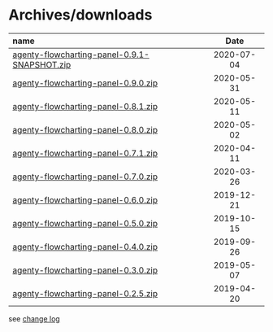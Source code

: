 # Archives/downloads

| name | Date |
|:---|:----:|
|[agenty-flowcharting-panel-0.9.1-SNAPSHOT.zip](archives/agenty-flowcharting-panel-0.9.1-SNAPSHOT.zip)|2020-07-04|
|[agenty-flowcharting-panel-0.9.0.zip](https://grafana.com/api/plugins/agenty-flowcharting-panel/versions/0.9.0/download)|2020-05-31|
|[agenty-flowcharting-panel-0.8.1.zip](https://grafana.com/api/plugins/agenty-flowcharting-panel/versions/0.8.1/download)|2020-05-11|
|[agenty-flowcharting-panel-0.8.0.zip](https://grafana.com/api/plugins/agenty-flowcharting-panel/versions/0.8.0/download)|2020-05-02|
|[agenty-flowcharting-panel-0.7.1.zip](https://grafana.com/api/plugins/agenty-flowcharting-panel/versions/0.7.1/download)|2020-04-11|
|[agenty-flowcharting-panel-0.7.0.zip](https://grafana.com/api/plugins/agenty-flowcharting-panel/versions/0.7.0/download)|2020-03-26|
|[agenty-flowcharting-panel-0.6.0.zip](https://grafana.com/api/plugins/agenty-flowcharting-panel/versions/0.6.0/download)|2019-12-21|
|[agenty-flowcharting-panel-0.5.0.zip](https://grafana.com/api/plugins/agenty-flowcharting-panel/versions/0.5.0/download)|2019-10-15|
|[agenty-flowcharting-panel-0.4.0.zip](https://grafana.com/api/plugins/agenty-flowcharting-panel/versions/0.4.0/download)|2019-09-26|
|[agenty-flowcharting-panel-0.3.0.zip](https://grafana.com/api/plugins/agenty-flowcharting-panel/versions/0.3.0/download)|2019-05-07|
|[agenty-flowcharting-panel-0.2.5.zip](https://grafana.com/api/plugins/agenty-flowcharting-panel/versions/0.2.5/download)|2019-04-20|
  
see [change log](./CHANGELOG.md)